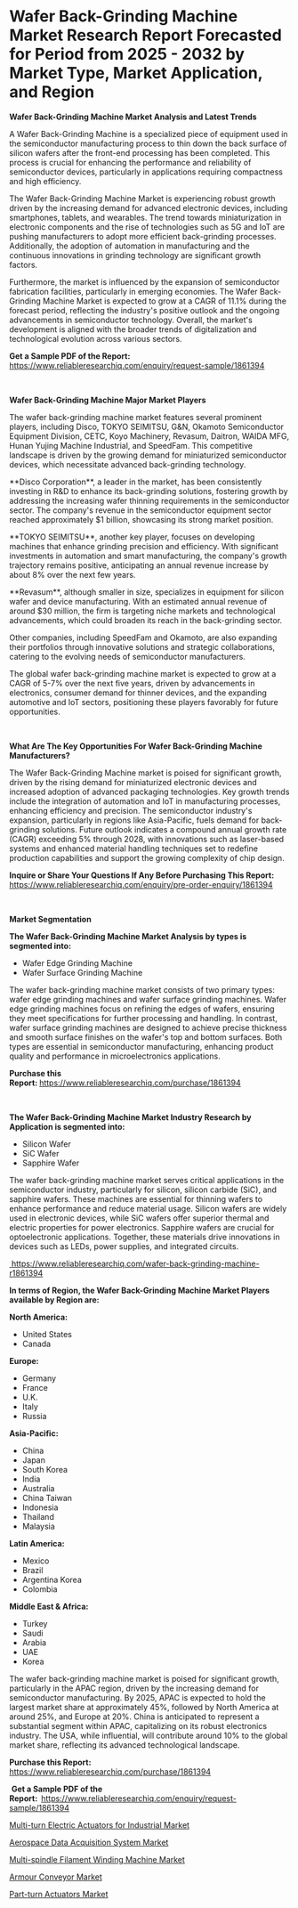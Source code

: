 <p><h1>Wafer Back-Grinding Machine Market Research Report Forecasted for Period from 2025 -  2032 by Market Type, Market Application, and Region</h1></p><p><strong>Wafer Back-Grinding Machine Market Analysis and Latest Trends</strong></p>
<p><p>A Wafer Back-Grinding Machine is a specialized piece of equipment used in the semiconductor manufacturing process to thin down the back surface of silicon wafers after the front-end processing has been completed. This process is crucial for enhancing the performance and reliability of semiconductor devices, particularly in applications requiring compactness and high efficiency. </p><p>The Wafer Back-Grinding Machine Market is experiencing robust growth driven by the increasing demand for advanced electronic devices, including smartphones, tablets, and wearables. The trend towards miniaturization in electronic components and the rise of technologies such as 5G and IoT are pushing manufacturers to adopt more efficient back-grinding processes. Additionally, the adoption of automation in manufacturing and the continuous innovations in grinding technology are significant growth factors. </p><p>Furthermore, the market is influenced by the expansion of semiconductor fabrication facilities, particularly in emerging economies. The Wafer Back-Grinding Machine Market is expected to grow at a CAGR of 11.1% during the forecast period, reflecting the industry's positive outlook and the ongoing advancements in semiconductor technology. Overall, the market's development is aligned with the broader trends of digitalization and technological evolution across various sectors.</p></p>
<p><strong>Get a Sample PDF of the Report:&nbsp;</strong> <a href="https://www.reliableresearchiq.com/enquiry/request-sample/1861394?utm_campaign=1870&utm_medium=2&utm_source=Github&utm_content=ia&utm_term=12042025&utm_id=wafer-back-grinding-machine">https://www.reliableresearchiq.com/enquiry/request-sample/1861394</a></p>
<p>&nbsp;</p>
<p><strong>Wafer Back-Grinding Machine Major Market Players</strong></p>
<p><p>The wafer back-grinding machine market features several prominent players, including Disco, TOKYO SEIMITSU, G&N, Okamoto Semiconductor Equipment Division, CETC, Koyo Machinery, Revasum, Daitron, WAIDA MFG, Hunan Yujing Machine Industrial, and SpeedFam. This competitive landscape is driven by the growing demand for miniaturized semiconductor devices, which necessitate advanced back-grinding technology.</p><p>**Disco Corporation**, a leader in the market, has been consistently investing in R&D to enhance its back-grinding solutions, fostering growth by addressing the increasing wafer thinning requirements in the semiconductor sector. The company's revenue in the semiconductor equipment sector reached approximately $1 billion, showcasing its strong market position.</p><p>**TOKYO SEIMITSU**, another key player, focuses on developing machines that enhance grinding precision and efficiency. With significant investments in automation and smart manufacturing, the company's growth trajectory remains positive, anticipating an annual revenue increase by about 8% over the next few years.</p><p>**Revasum**, although smaller in size, specializes in equipment for silicon wafer and device manufacturing. With an estimated annual revenue of around $30 million, the firm is targeting niche markets and technological advancements, which could broaden its reach in the back-grinding sector.</p><p>Other companies, including SpeedFam and Okamoto, are also expanding their portfolios through innovative solutions and strategic collaborations, catering to the evolving needs of semiconductor manufacturers.</p><p>The global wafer back-grinding machine market is expected to grow at a CAGR of 5-7% over the next five years, driven by advancements in electronics, consumer demand for thinner devices, and the expanding automotive and IoT sectors, positioning these players favorably for future opportunities.</p></p>
<p>&nbsp;</p>
<p><strong>What Are The Key Opportunities For Wafer Back-Grinding Machine Manufacturers?</strong></p>
<p><p>The Wafer Back-Grinding Machine market is poised for significant growth, driven by the rising demand for miniaturized electronic devices and increased adoption of advanced packaging technologies. Key growth trends include the integration of automation and IoT in manufacturing processes, enhancing efficiency and precision. The semiconductor industry's expansion, particularly in regions like Asia-Pacific, fuels demand for back-grinding solutions. Future outlook indicates a compound annual growth rate (CAGR) exceeding 5% through 2028, with innovations such as laser-based systems and enhanced material handling techniques set to redefine production capabilities and support the growing complexity of chip design.</p></p>
<p><strong>Inquire or Share Your Questions If Any Before Purchasing This Report:</strong> <a href="https://www.reliableresearchiq.com/enquiry/pre-order-enquiry/1861394?utm_campaign=1870&utm_medium=2&utm_source=Github&utm_content=ia&utm_term=12042025&utm_id=wafer-back-grinding-machine">https://www.reliableresearchiq.com/enquiry/pre-order-enquiry/1861394</a></p>
<p>&nbsp;</p>
<p><strong>Market Segmentation</strong></p>
<p><strong>The Wafer Back-Grinding Machine Market Analysis by types is segmented into:</strong></p>
<p><ul><li>Wafer Edge Grinding Machine</li><li>Wafer Surface Grinding Machine</li></ul></p>
<p><p>The wafer back-grinding machine market consists of two primary types: wafer edge grinding machines and wafer surface grinding machines. Wafer edge grinding machines focus on refining the edges of wafers, ensuring they meet specifications for further processing and handling. In contrast, wafer surface grinding machines are designed to achieve precise thickness and smooth surface finishes on the wafer's top and bottom surfaces. Both types are essential in semiconductor manufacturing, enhancing product quality and performance in microelectronics applications.</p></p>
<p><strong>Purchase this Report:&nbsp;</strong><a href="https://www.reliableresearchiq.com/purchase/1861394?utm_campaign=1870&utm_medium=2&utm_source=Github&utm_content=ia&utm_term=12042025&utm_id=wafer-back-grinding-machine">https://www.reliableresearchiq.com/purchase/1861394</a></p>
<p>&nbsp;</p>
<p><strong>The Wafer Back-Grinding Machine Market Industry Research by Application is segmented into:</strong></p>
<p><ul><li>Silicon Wafer</li><li>SiC Wafer</li><li>Sapphire Wafer</li></ul></p>
<p><p>The wafer back-grinding machine market serves critical applications in the semiconductor industry, particularly for silicon, silicon carbide (SiC), and sapphire wafers. These machines are essential for thinning wafers to enhance performance and reduce material usage. Silicon wafers are widely used in electronic devices, while SiC wafers offer superior thermal and electric properties for power electronics. Sapphire wafers are crucial for optoelectronic applications. Together, these materials drive innovations in devices such as LEDs, power supplies, and integrated circuits.</p></p>
<p><a href="https://www.reliableresearchiq.com/wafer-back-grinding-machine-r1861394?utm_campaign=1870&utm_medium=2&utm_source=Github&utm_content=ia&utm_term=12042025&utm_id=wafer-back-grinding-machine">&nbsp;https://www.reliableresearchiq.com/wafer-back-grinding-machine-r1861394</a></p>
<p><strong>In terms of Region, the Wafer Back-Grinding Machine Market Players available by Region are:</strong></p>
<p>
    <p> <strong> North America: </strong>
        <ul>
            <li>United States</li>
            <li>Canada</li>
        </ul>
        </p> 
    <p> <strong> Europe: </strong>
        <ul>
            <li>Germany</li>
            <li>France</li>
            <li>U.K.</li>
            <li>Italy</li>
            <li>Russia</li>
        </ul>
        </p> 
    <p> <strong> Asia-Pacific: </strong>
        <ul>
            <li>China</li>
            <li>Japan</li>
            <li>South Korea</li>
            <li>India</li>
            <li>Australia</li>
            <li>China Taiwan</li>
            <li>Indonesia</li>
            <li>Thailand</li>
            <li>Malaysia</li>
        </ul>
        </p> 
    <p> <strong> Latin America: </strong>
        <ul>
            <li>Mexico</li>
            <li>Brazil</li>
            <li>Argentina Korea</li>
            <li>Colombia</li>
        </ul>
        </p> 
    <p> <strong> Middle East & Africa: </strong>
        <ul>
            <li>Turkey</li>
            <li>Saudi</li>
            <li>Arabia</li>
            <li>UAE</li>
            <li>Korea</li>
        </ul>
    </p>
    </p>
<p><p>The wafer back-grinding machine market is poised for significant growth, particularly in the APAC region, driven by the increasing demand for semiconductor manufacturing. By 2025, APAC is expected to hold the largest market share at approximately 45%, followed by North America at around 25%, and Europe at 20%. China is anticipated to represent a substantial segment within APAC, capitalizing on its robust electronics industry. The USA, while influential, will contribute around 10% to the global market share, reflecting its advanced technological landscape.</p></p>
<p><strong>Purchase this Report: </strong><a href="https://www.reliableresearchiq.com/purchase/1861394?utm_campaign=1870&utm_medium=2&utm_source=Github&utm_content=ia&utm_term=12042025&utm_id=wafer-back-grinding-machine">https://www.reliableresearchiq.com/purchase/1861394</a></p>
<p>&nbsp;<strong>Get a Sample PDF of the Report:&nbsp;&nbsp;</strong><a href="https://www.reliableresearchiq.com/enquiry/request-sample/1861394?utm_campaign=1870&utm_medium=2&utm_source=Github&utm_content=ia&utm_term=12042025&utm_id=wafer-back-grinding-machine">https://www.reliableresearchiq.com/enquiry/request-sample/1861394</a></p>
<p><strong></strong></p>
<p><p><a href="https://github.com/saguegrody74/Market-Research-Report-List-1/blob/main/multi-turn-electric-actuators-for-industrial-market.md?utm_campaign=1870&utm_medium=2&utm_source=Github&utm_content=ia&utm_term=12042025&utm_id=wafer-back-grinding-machine">Multi-turn Electric Actuators for Industrial Market</a></p><p><a href="https://github.com/denighoylen1/Market-Research-Report-List-1/blob/main/aerospace-data-acquisition-system-market.md?utm_campaign=1870&utm_medium=2&utm_source=Github&utm_content=ia&utm_term=12042025&utm_id=wafer-back-grinding-machine">Aerospace Data Acquisition System Market</a></p><p><a href="https://github.com/tornapruttuz/Market-Research-Report-List-1/blob/main/multi-spindle-filament-winding-machine-market.md?utm_campaign=1870&utm_medium=2&utm_source=Github&utm_content=ia&utm_term=12042025&utm_id=wafer-back-grinding-machine">Multi-spindle Filament Winding Machine Market</a></p><p><a href="https://github.com/luerabollevc/Market-Research-Report-List-1/blob/main/armour-conveyor-market.md?utm_campaign=1870&utm_medium=2&utm_source=Github&utm_content=ia&utm_term=12042025&utm_id=wafer-back-grinding-machine">Armour Conveyor Market</a></p><p><a href="https://github.com/yuukoleuda/Market-Research-Report-List-1/blob/main/part-turn-actuators-market.md?utm_campaign=1870&utm_medium=2&utm_source=Github&utm_content=ia&utm_term=12042025&utm_id=wafer-back-grinding-machine">Part-turn Actuators Market</a></p></p>